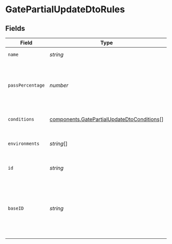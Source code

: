 # GatePartialUpdateDtoRules


## Fields

| Field                                                                                                    | Type                                                                                                     | Required                                                                                                 | Description                                                                                              |
| -------------------------------------------------------------------------------------------------------- | -------------------------------------------------------------------------------------------------------- | -------------------------------------------------------------------------------------------------------- | -------------------------------------------------------------------------------------------------------- |
| `name`                                                                                                   | *string*                                                                                                 | :heavy_check_mark:                                                                                       | The name of this rule.                                                                                   |
| `passPercentage`                                                                                         | *number*                                                                                                 | :heavy_check_mark:                                                                                       | Of the users that meet the conditions of this rule, what percent should return true.                     |
| `conditions`                                                                                             | [components.GatePartialUpdateDtoConditions](../../models/components/gatepartialupdatedtoconditions.md)[] | :heavy_check_mark:                                                                                       | An array of Condition objects.                                                                           |
| `environments`                                                                                           | *string*[]                                                                                               | :heavy_minus_sign:                                                                                       | The environments this rule is enabled for.                                                               |
| `id`                                                                                                     | *string*                                                                                                 | :heavy_minus_sign:                                                                                       | The Statsig ID of this rule.                                                                             |
| `baseID`                                                                                                 | *string*                                                                                                 | :heavy_minus_sign:                                                                                       | The base ID of this rule, i.e. without any added metadata. Will remain the exact same throughout         |